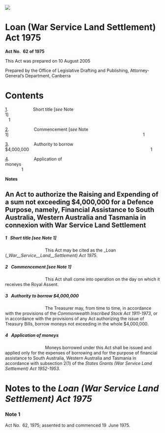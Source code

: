 ![](http://www.comlaw.gov.au/Details/C2004C00539/Html/C9FE71E4395C0372CA2570580083C65B/$FILE/image001.gif)

# Loan (War Service Land Settlement) Act 1975

**Act No. 62 of 1975**

This Act was prepared on 10 August 2005

Prepared by the Office of Legislative Drafting and Publishing,
Attorney-General’s Department, 
Canberra


# Contents

[1](#1).            Short title [_see_ Note 1]                                                                        1

[2](#2).            Commencement [_see_ Note 1]                                                               1

[3](#3).            Authority to borrow $4,000,000                                                         1

[4](#4).            Application of moneys                                                                        1

**Notes** 


## An Act to authorize the Raising and Expending of a sum not exceeding $4,000,000 for a Defence Purpose, namely, Financial Assistance to South Australia, Western Australia and Tasmania in connexion with War Service Land Settlement

##### <a id="1"></a>1  Short title [_see_ Note 1]

                   This Act may be cited as the _Loan (__War__Service__Land__Settlement) Act 1975_.

##### <a id="2"></a>2  Commencement [_see_ Note 1]

                   This Act shall come into operation on the day on which it receives the Royal Assent.

##### <a id="3"></a>3  Authority to borrow $4,000,000

                   The Treasurer may, from time to time, in accordance with the provisions of the _Commonwealth Inscribed Stock Act 1911-1973_, or in accordance with the provisions of any Act authorizing the issue of Treasury Bills, borrow moneys not exceeding in the whole $4,000,000.

##### <a id="4"></a>4  Application of moneys

                   Moneys borrowed under this Act shall be issued and applied only for the expenses of borrowing and for the purpose of financial assistance to South Australia, Western Australia and Tasmania in accordance with subsection 2(1) of the _States Grants (War Service Land Settlement) Act 1952-1953_.


# Notes to the _Loan (War Service Land Settlement) Act 1975_

### Note 1

Act No. 62, 1975; assented to and commenced 19 June 1975.


 
